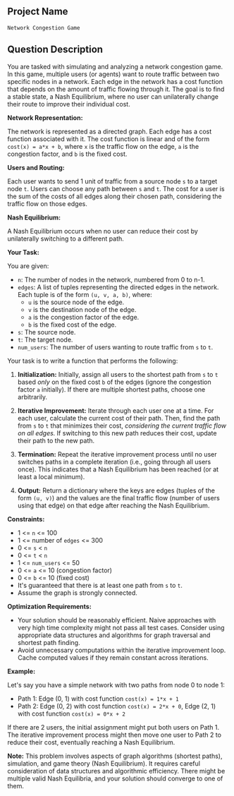 ## Project Name

`Network Congestion Game`

## Question Description

You are tasked with simulating and analyzing a network congestion game. In this game, multiple users (or agents) want to route traffic between two specific nodes in a network. Each edge in the network has a cost function that depends on the amount of traffic flowing through it. The goal is to find a stable state, a Nash Equilibrium, where no user can unilaterally change their route to improve their individual cost.

**Network Representation:**

The network is represented as a directed graph. Each edge has a cost function associated with it. The cost function is linear and of the form `cost(x) = a*x + b`, where `x` is the traffic flow on the edge, `a` is the congestion factor, and `b` is the fixed cost.

**Users and Routing:**

Each user wants to send 1 unit of traffic from a source node `s` to a target node `t`.  Users can choose any path between `s` and `t`. The cost for a user is the sum of the costs of all edges along their chosen path, considering the traffic flow on those edges.

**Nash Equilibrium:**

A Nash Equilibrium occurs when no user can reduce their cost by unilaterally switching to a different path.

**Your Task:**

You are given:

*   `n`: The number of nodes in the network, numbered from 0 to n-1.
*   `edges`: A list of tuples representing the directed edges in the network. Each tuple is of the form `(u, v, a, b)`, where:
    *   `u` is the source node of the edge.
    *   `v` is the destination node of the edge.
    *   `a` is the congestion factor of the edge.
    *   `b` is the fixed cost of the edge.
*   `s`: The source node.
*   `t`: The target node.
*   `num_users`: The number of users wanting to route traffic from `s` to `t`.

Your task is to write a function that performs the following:

1.  **Initialization:** Initially, assign all users to the shortest path from `s` to `t` based *only* on the fixed cost `b` of the edges (ignore the congestion factor `a` initially). If there are multiple shortest paths, choose one arbitrarily.

2.  **Iterative Improvement:** Iterate through each user one at a time. For each user, calculate the current cost of their path. Then, find the path from `s` to `t` that minimizes their cost, *considering the current traffic flow on all edges.* If switching to this new path reduces their cost, update their path to the new path.

3.  **Termination:** Repeat the iterative improvement process until no user switches paths in a complete iteration (i.e., going through all users once). This indicates that a Nash Equilibrium has been reached (or at least a local minimum).

4.  **Output:** Return a dictionary where the keys are edges (tuples of the form `(u, v)`) and the values are the final traffic flow (number of users using that edge) on that edge after reaching the Nash Equilibrium.

**Constraints:**

*   1 <= `n` <= 100
*   1 <= number of `edges` <= 300
*   0 <= `s` < `n`
*   0 <= `t` < `n`
*   1 <= `num_users` <= 50
*   0 <= `a` <= 10  (congestion factor)
*   0 <= `b` <= 10 (fixed cost)
*   It's guaranteed that there is at least one path from `s` to `t`.
*   Assume the graph is strongly connected.

**Optimization Requirements:**

*   Your solution should be reasonably efficient. Naive approaches with very high time complexity might not pass all test cases. Consider using appropriate data structures and algorithms for graph traversal and shortest path finding.
*   Avoid unnecessary computations within the iterative improvement loop.  Cache computed values if they remain constant across iterations.

**Example:**

Let's say you have a simple network with two paths from node 0 to node 1:

*   Path 1:  Edge (0, 1) with cost function `cost(x) = 1*x + 1`
*   Path 2:  Edge (0, 2) with cost function `cost(x) = 2*x + 0`, Edge (2, 1) with cost function `cost(x) = 0*x + 2`

If there are 2 users, the initial assignment might put both users on Path 1.  The iterative improvement process might then move one user to Path 2 to reduce their cost, eventually reaching a Nash Equilibrium.

**Note:** This problem involves aspects of graph algorithms (shortest paths), simulation, and game theory (Nash Equilibrium). It requires careful consideration of data structures and algorithmic efficiency. There might be multiple valid Nash Equilibria, and your solution should converge to one of them.

